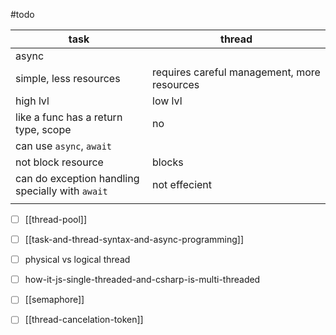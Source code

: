 #todo

| task                                                | thread                                      |
| --------------------------------------------------- | ------------------------------------------- |
| async                                               |                                             |
| simple, less resources                              | requires careful management, more resources |
| high lvl                                            | low lvl                                     |
| like a func has a return type, scope                | no                                          |
| can use `async`, `await`                            |                                             |
| not block resource                                  | blocks                                      |
| can do exception handling<br>specially with `await` | not effecient                               |
|                                                     |                                             |

- [ ] [[thread-pool]]

- [ ]  [[task-and-thread-syntax-and-async-programming]]
- [ ] physical vs logical thread
- [ ] how-it-js-single-threaded-and-csharp-is-multi-threaded
- [ ] [[semaphore]]
- [ ] [[thread-cancelation-token]]


